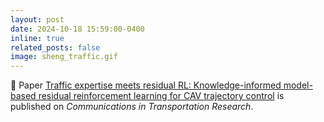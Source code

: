 ```yaml
---
layout: post
date: 2024-10-18 15:59:00-0400
inline: true
related_posts: false
image: sheng_traffic.gif
---
```


🎉 Paper [Traffic expertise meets residual RL: Knowledge-informed model-based residual reinforcement learning for CAV trajectory control](https://www-sciencedirect-com.ezproxy.library.wisc.edu/science/article/pii/S2772424724000258) is published on *Communications in Transportation Research*. 